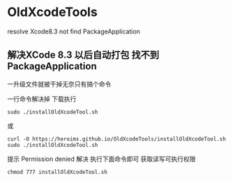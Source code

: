 # OldXcodeTools

resolve Xcode8.3 not find PackageApplication

## 解决XCode 8.3 以后自动打包 找不到PackageApplication

一升级文件就被干掉无奈只有搞个命令

一行命令解决掉
下载执行
``` shell
sudo ./installOldXcodeTool.sh
```
或
``` shell
curl -O https://heroims.github.io/OldXcodeTools/installOldXcodeTool.sh 
sudo ./installOldXcodeTool.sh

```
提示 Permission denied 
解决
执行下面命令即可 获取读写可执行权限
``` shell
chmod 777 installOldXcodeTool.sh
```
